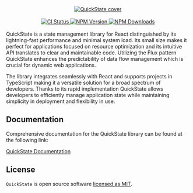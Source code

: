 <div class="align-center" align="center">
<a href="https://quickstate.vercel.app">
  <img src="https://raw.githubusercontent.com/xpatrykk/quickstate/main/assets/cover.png" alt="QuickState cover" />
</a>
</div>

<br />
<div class="align-center" align="center">
    <a href="https://img.shields.io/github/actions/workflow/status/xpatrykk/quickstate/ci.yml?branch=main" target="_blank">
        <img src="https://img.shields.io/github/actions/workflow/status/xpatrykk/quickstate/ci.yml?branch=main&style=flat&colorA=3bdbf3&colorB=1d96d5" alt="CI Status" />
    </a>
    <a href="https://www.npmjs.com/package/@quickstate/core" target="_blank">
        <img src="https://img.shields.io/npm/v/@quickstate/core?style=flat&colorA=ff338f&colorB=d50362" alt="NPM Version" />
    </a>
    <a href="https://www.npmjs.com/package/@quickstate/core" target="_blank">
        <img src="https://img.shields.io/npm/dt/@quickstate/core.svg?style=flat&colorA=55ca59&colorB=4caf50" alt="NPM Downloads" />
    </a>
</div>
<br />
QuickState is a state management library for React distinguished by its lightning-fast performance and minimal system load. Its small size makes it perfect for applications focused on resource optimization and its intuitive API translates to clear and maintainable code. Utilizing the Flux pattern QuickState enhances the predictability of data flow management which is crucial for dynamic web applications.

The library integrates seamlessly with React and supports projects in TypeScript making it a versatile solution for a broad spectrum of developers. Thanks to its rapid implementation QuickState allows developers to efficiently manage application state while maintaining simplicity in deployment and flexibility in use.

## Documentation

Comprehensive documentation for the QuickState library can be found at the following link:

[QuickState Documentation](https://quickstate.vercel.app)

## License

`QuickState` is open source software [licensed as MIT](https://opensource.org/licenses/MIT).